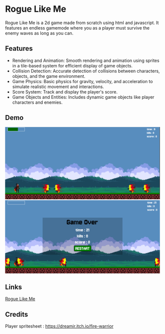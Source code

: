 # Rogue Like Me

Rogue Like Me is a 2d game made from scratch using html and javascript. It features an endless gamemode where you as a player must survive the enemy waves as long as you can.

## Features

- Rendering and Animation: Smooth rendering and animation using sprites in a tile-based system for efficient display of game objects.
- Collision Detection: Accurate detection of collisions between characters, objects, and the game environment.
- Game Physics: Basic physics for gravity, velocity, and acceleration to simulate realistic movement and interactions.
- Score System: Track and display the player's score.
- Game Objects and Entities: Includes dynamic game objects like player characters and enemies.


## Demo
![](https://github.com/everythingisunavailable/RogueLikeMe/blob/main/read_me/gameplay1.png)
![](https://github.com/everythingisunavailable/RogueLikeMe/blob/main/read_me/gameplay2.png)



##  Links
[Rogue Like Me](https://everythingisunavailable.github.io/RogueLikeMe/)


## Credits
Player spritesheet : https://dreamir.itch.io/fire-warrior
